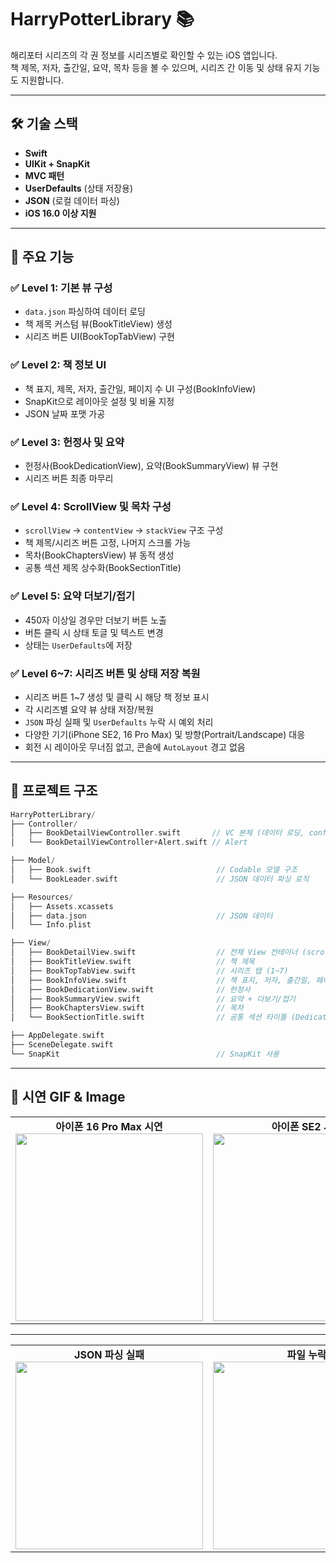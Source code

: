 # HarryPotterLibrary 📚

해리포터 시리즈의 각 권 정보를 시리즈별로 확인할 수 있는 iOS 앱입니다.  
책 제목, 저자, 출간일, 요약, 목차 등을 볼 수 있으며, 시리즈 간 이동 및 상태 유지 기능도 지원합니다.

---

## 🛠 기술 스택

- **Swift**
- **UIKit + SnapKit**
- **MVC 패턴**
- **UserDefaults** (상태 저장용)
- **JSON** (로컬 데이터 파싱)
- **iOS 16.0 이상 지원**

---

## 🍏 주요 기능

### ✅ Level 1: 기본 뷰 구성
- `data.json` 파싱하여 데이터 로딩
- 책 제목 커스텀 뷰(BookTitleView) 생성
- 시리즈 버튼 UI(BookTopTabView) 구현

### ✅ Level 2: 책 정보 UI
- 책 표지, 제목, 저자, 출간일, 페이지 수 UI 구성(BookInfoView)
- SnapKit으로 레이아웃 설정 및 비율 지정
- JSON 날짜 포맷 가공

### ✅ Level 3: 헌정사 및 요약
- 헌정사(BookDedicationView), 요약(BookSummaryView) 뷰 구현
- 시리즈 버튼 최종 마무리

### ✅ Level 4: ScrollView 및 목차 구성
- `scrollView` → `contentView` -> `stackView` 구조 구성
- 책 제목/시리즈 버튼 고정, 나머지 스크롤 가능
- 목차(BookChaptersView) 뷰 동적 생성
- 공통 섹션 제목 상수화(BookSectionTitle)

### ✅ Level 5: 요약 더보기/접기
- 450자 이상일 경우만 더보기 버튼 노출
- 버튼 클릭 시 상태 토글 및 텍스트 변경
- 상태는 `UserDefaults`에 저장

### ✅ Level 6~7: 시리즈 버튼 및 상태 저장 복원
- 시리즈 버튼 1~7 생성 및 클릭 시 해당 책 정보 표시
- 각 시리즈별 요약 뷰 상태 저장/복원
- `JSON` 파싱 실패 및 `UserDefaults` 누락 시 예외 처리
- 다양한 기기(iPhone SE2, 16 Pro Max) 및 방향(Portrait/Landscape) 대응
- 회전 시 레이아웃 무너짐 없고, 콘솔에 `AutoLayout` 경고 없음

---

## 📁 프로젝트 구조

```swift
HarryPotterLibrary/
├── Controller/
│   ├── BookDetailViewController.swift       // VC 본체 (데이터 로딩, configure 호출)
│   └── BookDetailViewController+Alert.swift // Alert

├── Model/
│   ├── Book.swift                            // Codable 모델 구조
│   └── BookLeader.swift                      // JSON 데이터 파싱 로직

├── Resources/
│   ├── Assets.xcassets
│   ├── data.json                             // JSON 데이터
│   └── Info.plist

├── View/
│   ├── BookDetailView.swift                  // 전체 View 컨테이너 (scrollView + contentView + stackView)
│   ├── BookTitleView.swift                   // 책 제목
│   ├── BookTopTabView.swift                  // 시리즈 탭 (1~7)
│   ├── BookInfoView.swift                    // 책 표지, 저자, 출간일, 페이지 수
│   ├── BookDedicationView.swift              // 헌정사
│   ├── BookSummaryView.swift                 // 요약 + 더보기/접기
│   ├── BookChaptersView.swift                // 목차
│   └── BookSectionTitle.swift                // 공통 섹션 타이틀 (Dedication, Summary, Chapters)

├── AppDelegate.swift
├── SceneDelegate.swift
└── SnapKit                                   // SnapKit 사용
```

---


## 🎥 시연 GIF & Image

<table>
  <tr>
    <td align="center">
      <strong>아이폰 16 Pro Max 시연</strong><br>
      <img src="https://github.com/user-attachments/assets/c0bfa008-0b07-44c2-9fc8-f2fb6620053a" width="300"/>
    </td>
    <td align="center">
      <strong>아이폰 SE2 시연</strong><br>
      <img src="https://github.com/user-attachments/assets/aace96e5-2887-4f9e-bdc1-3e9c2dc01d17" width="300"/>
    </td>
  </tr>
</table>

---

<table>
  <tr>
    <td align="center">
      <strong>JSON 파싱 실패</strong><br>
      <img src="https://github.com/user-attachments/assets/16f7ab5a-9ac4-4b62-b313-41b7ab0edc30" width="300"/>
    </td>
    <td align="center">
      <strong>파일 누락</strong><br>
      <img src="https://github.com/user-attachments/assets/bd9d986e-05c7-42f8-b530-99aacd1cb70c" width="300"/>
    </td>
  </tr>
</table>

